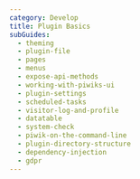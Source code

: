 ```yaml
---
category: Develop
title: Plugin Basics
subGuides:
  - theming
  - plugin-file
  - pages
  - menus
  - expose-api-methods
  - working-with-piwiks-ui
  - plugin-settings
  - scheduled-tasks
  - visitor-log-and-profile
  - datatable
  - system-check
  - piwik-on-the-command-line
  - plugin-directory-structure
  - dependency-injection
  - gdpr
---
```


